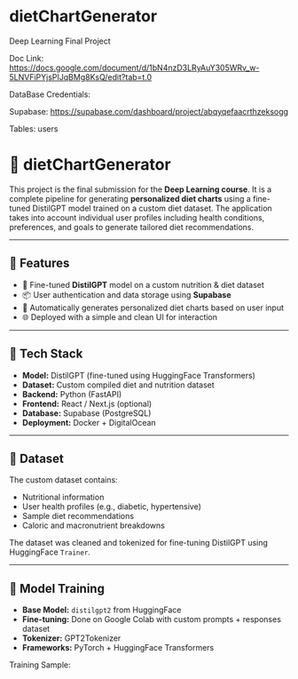 # dietChartGenerator
Deep Learning Final Project

Doc Link: https://docs.google.com/document/d/1bN4nzD3LRyAuY305WRv_w-5LNVFiPYjsPIJqBMg8KsQ/edit?tab=t.0

DataBase Credentials:

Supabase: https://supabase.com/dashboard/project/abqyqefaacrthzeksogg

Tables: users

# 🥗 dietChartGenerator

This project is the final submission for the **Deep Learning course**. It is a complete pipeline for generating **personalized diet charts** using a fine-tuned DistilGPT model trained on a custom diet dataset. The application takes into account individual user profiles including health conditions, preferences, and goals to generate tailored diet recommendations.

---

## 🚀 Features

- 🧠 Fine-tuned **DistilGPT** model on a custom nutrition & diet dataset
- 📦 User authentication and data storage using **Supabase**
- 📝 Automatically generates personalized diet charts based on user input
- 🌐 Deployed with a simple and clean UI for interaction

---

## 🔧 Tech Stack

- **Model:** DistilGPT (fine-tuned using HuggingFace Transformers)
- **Dataset:** Custom compiled diet and nutrition dataset
- **Backend:** Python (FastAPI)
- **Frontend:** React / Next.js (optional)
- **Database:** Supabase (PostgreSQL)
- **Deployment:** Docker + DigitalOcean

---

## 🧪 Dataset

The custom dataset contains:
- Nutritional information
- User health profiles (e.g., diabetic, hypertensive)
- Sample diet recommendations
- Caloric and macronutrient breakdowns

The dataset was cleaned and tokenized for fine-tuning DistilGPT using HuggingFace `Trainer`.

---

## 🧠 Model Training

- **Base Model:** `distilgpt2` from HuggingFace
- **Fine-tuning:** Done on Google Colab with custom prompts + responses dataset
- **Tokenizer:** GPT2Tokenizer
- **Frameworks:** PyTorch + HuggingFace Transformers

Training Sample:
